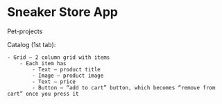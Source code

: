 # Sneaker Store App
Pet-projects

Catalog (1st tab):

    - Grid – 2 column grid with items
        - Each item has
            - Text – product title
            - Image – product image
            - Text – price
            - Button – “add to cart” button, which becomes “remove from cart” once you press it


